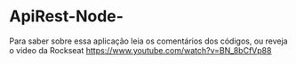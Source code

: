 # ApiRest-Node-


Para saber sobre essa aplicação leia os comentários dos códigos, ou reveja o video da Rockseat https://www.youtube.com/watch?v=BN_8bCfVp88